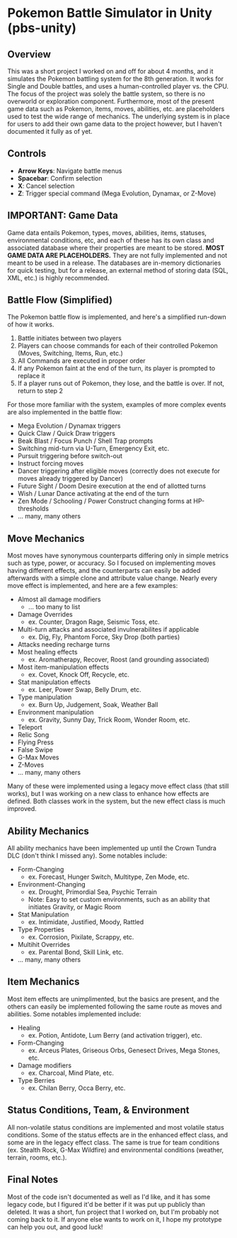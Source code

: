 # Pokemon Battle Simulator in Unity (pbs-unity)

## Overview
This was a short project I worked on and off for about 4 months, and it simulates the Pokemon battling system for the 8th generation. It works for Single and Double battles, and uses a human-controlled player vs. the CPU. The focus of the project was solely the battle system, so there is no overworld or exploration component. Furthermore, most of the present game data such as Pokemon, items, moves, abilities, etc. are placeholders used to test the wide range of mechanics. The underlying system is in place for users to add their own game data to the project however, but I haven't documented it fully as of yet.

## Controls
- **Arrow Keys**: Navigate battle menus
- **Spacebar**: Confirm selection
- **X**: Cancel selection
- **Z**: Trigger special command (Mega Evolution, Dynamax, or Z-Move)

## IMPORTANT: Game Data
Game data entails Pokemon, types, moves, abilities, items, statuses, environmental conditions, etc, and each of these has its own class and associated database where their properties are meant to be stored. **MOST GAME DATA ARE PLACEHOLDERS.** They are not fully implemented and not meant to be used in a release. The databases are in-memory dictionaries for quick testing, but for a release, an external method of storing data (SQL, XML, etc.) is highly recommended.

## Battle Flow (Simplified)
The Pokemon battle flow is implemented, and here's a simplified run-down of how it works.
1. Battle initiates between two players
2. Players can choose commands for each of their controlled Pokemon (Moves, Switching, Items, Run, etc.)
3. All Commands are executed in proper order
4. If any Pokemon faint at the end of the turn, its player is prompted to replace it
5. If a player runs out of Pokemon, they lose, and the battle is over. If not, return to step 2

For those more familiar with the system, examples of more complex events are also implemented in the battle flow:
- Mega Evolution / Dynamax triggers
- Quick Claw / Quick Draw triggers
- Beak Blast / Focus Punch / Shell Trap prompts
- Switching mid-turn via U-Turn, Emergency Exit, etc.
- Pursuit triggering before switch-out
- Instruct forcing moves
- Dancer triggering after eligible moves (correctly does not execute for moves already triggered by Dancer)
- Future Sight / Doom Desire execution at the end of allotted turns
- Wish / Lunar Dance activating at the end of the turn
- Zen Mode / Schooling / Power Construct changing forms at HP-thresholds
- ... many, many others

## Move Mechanics
Most moves have synonymous counterparts differing only in simple metrics such as type, power, or accuracy. So I focused on implementing moves having different effects, and the counterparts can easily be added afterwards with a simple clone and attribute value change. Nearly every move effect is implemented, and here are a few examples:

- Almost all damage modifiers
  - ... too many to list
- Damage Overrides
  - ex. Counter, Dragon Rage, Seismic Toss, etc.
- Multi-turn attacks and associated invulnerabilites if applicable 
  - ex. Dig, Fly, Phantom Force, Sky Drop (both parties)
- Attacks needing recharge turns
- Most healing effects
  - ex. Aromatherapy, Recover, Roost (and grounding associated)
- Most item-manipulation effects
  - ex. Covet, Knock Off, Recycle, etc.
- Stat manipulation effects
  - ex. Leer, Power Swap, Belly Drum, etc.
- Type manipulation
  - ex. Burn Up, Judgement, Soak, Weather Ball
- Environment manipulation
  - ex. Gravity, Sunny Day, Trick Room, Wonder Room, etc.
- Teleport
- Relic Song
- Flying Press
- False Swipe
- G-Max Moves
- Z-Moves
- ... many, many others

Many of these were implemented using a legacy move effect class (that still works), but I was working on a new class to enhance how effects are defined. Both classes work in the system, but the new effect class is much improved.

## Ability Mechanics
All ability mechanics have been implemented up until the Crown Tundra DLC (don't think I missed any). Some notables include:
- Form-Changing
  - ex. Forecast, Hunger Switch, Multitype, Zen Mode, etc.
- Environment-Changing
  - ex. Drought, Primordial Sea, Psychic Terrain
  - Note: Easy to set custom environments, such as an ability that initiates Gravity, or Magic Room
- Stat Manipulation
  - ex. Intimidate, Justified, Moody, Rattled
- Type Properties
  - ex. Corrosion, Pixilate, Scrappy, etc.
- Multihit Overrides
  - ex. Parental Bond, Skill Link, etc.
- ... many, many others

## Item Mechanics
Most item effects are unimplimented, but the basics are present, and the others can easily be implemented following the same route as moves and abilities. Some notables implemented include:
- Healing
  - ex. Potion, Antidote, Lum Berry (and activation trigger), etc.
- Form-Changing
  - ex. Arceus Plates, Griseous Orbs, Genesect Drives, Mega Stones, etc.
- Damage modifiers
  - ex. Charcoal, Mind Plate, etc.
- Type Berries
  - ex. Chilan Berry, Occa Berry, etc.
  
## Status Conditions, Team, & Environment
All non-volatile status conditions are implemented and most volatile status conditions. Some of the status effects are in the enhanced effect class, and some are in the legacy effect class. 
The same is true for team conditions (ex. Stealth Rock, G-Max Wildfire) and environmental conditions (weather, terrain, rooms, etc.).

## Final Notes
Most of the code isn't documented as well as I'd like, and it has some legacy code, but I figured it'd be better if it was put up publicly than deleted. It was a short, fun project that I worked on, but I'm probably not coming back to it. If anyone else wants to work on it, I hope my prototype can help you out, and good luck!
